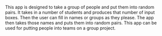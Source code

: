 This app is designed to take a group of people and put them into random pairs. It takes in a number of students and produces that number of input boxes. Then the user can fill in names or groups 
as they please. The app then takes those names and puts them into random pairs. This app can be used for putting people into teams on a group project.